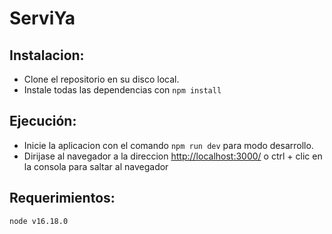# ServiYa 

## Instalacion:

* Clone el repositorio en su disco local.
* Instale todas las dependencias con ``` npm install ```  

## Ejecución:
* Inicie la aplicacion con el comando ```npm run dev``` para modo desarrollo.
* Dirijase al navegador a la direccion [http://localhost:3000/]( http://localhost:3000/) o ctrl + clic en la consola para saltar al navegador

## Requerimientos:
 ```node v16.18.0 ```
 